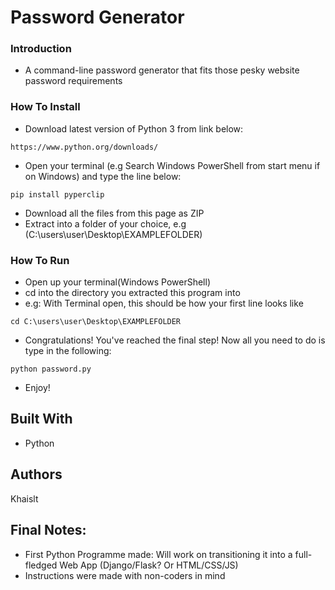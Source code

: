 # Password Generator


### Introduction

* A command-line password generator that fits those pesky website password requirements

### How To Install
* Download latest version of Python 3 from link below:

```
https://www.python.org/downloads/
```
* Open your terminal (e.g Search Windows PowerShell from start menu if on Windows) and type the line below:

```
pip install pyperclip
```
* Download all the files from this page as ZIP
* Extract into a folder of your choice, e.g (C:\users\user\Desktop\EXAMPLEFOLDER)

### How To Run
* Open up your terminal(Windows PowerShell)
* cd into the directory you extracted this program into
* e.g: With Terminal open, this should be how your first line looks like

```
cd C:\users\user\Desktop\EXAMPLEFOLDER
```
* Congratulations! You've reached the final step! Now all you need to do is type in the following:
```
python password.py
```
* Enjoy!


## Built With

* Python


## Authors

Khaislt

## Final Notes:
* First Python Programme made: Will work on transitioning it into a full-fledged Web App (Django/Flask? Or HTML/CSS/JS)
* Instructions were made with non-coders in mind
